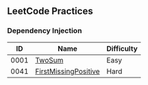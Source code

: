 ## LeetCode Practices

### Dependency Injection
ID | Name | Difficulty
--- | --- | ---
0001 | [TwoSum](https://github.com/liuguangqiang/LeetCode/blob/master/src/com/liuguangqiang/leetcode/n0001_TwoSum/TwoSum.md)  | Easy
0041 | [FirstMissingPositive](https://github.com/liuguangqiang/LeetCode/blob/master/src/com/liuguangqiang/leetcode/n0041_FirstMissingPositive/FirstMissingPositive.md)  | Hard